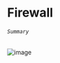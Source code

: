 # Firewall
###### `Summary`
![image](https://user-images.githubusercontent.com/68082012/132260610-ab7a5cdb-f539-4c36-b54b-b23bbecfc023.png)
